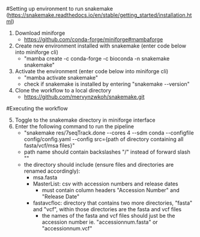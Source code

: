 #Setting up environment to run snakemake (https://snakemake.readthedocs.io/en/stable/getting_started/installation.html)

1. Download miniforge
   - https://github.com/conda-forge/miniforge#mambaforge
2. Create new environment installed with snakemake (enter code below into miniforge cli)
   - "mamba create -c conda-forge -c bioconda -n snakemake snakemake"
3. Activate the environment (enter code below into miniforge cli)
   - "mamba activate snakemake"
   - check if snakemake is installed by entering "snakemake --version"
4. Clone the workflow to a local directory
   - https://github.com/mervynzwkoh/snakemake.git

#Executing the workflow

5. Toggle to the snakemake directory in miniforge interface
6. Enter the following command to run the pipeline
   - "snakemake res/7seqTrack.done --cores 4 --sdm conda --configfile config/config.yaml --config src={path of directory containing all fasta/vcf/msa files}"
   - path name should contain backslashes "/" instead of forward slash "\"
   - the directory should include (ensure files and directories are renamed accordingly):
     - msa.fasta
     - MasterList: csv with accession numbers and release dates
       - must contain column headers "Accession Number" and "Release Date"
     - fastavcfloc: directory that contains two more directories, "fasta" and "vcf", within those directories are the fasta and vcf files
       - the names of the fasta and vcf files should just be the accession number ie. "accessionnum.fasta" or "accessionnum.vcf"
